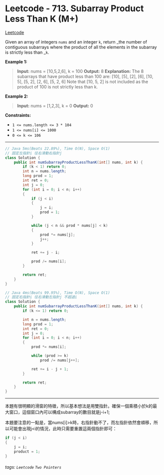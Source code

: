 # Leetcode - 713. Subarray Product Less Than K (M+)

[Leetcode](https://leetcode.com/problems/subarray-product-less-than-k/)

Given an array of integers `nums` and an integer `k`, return _the number of contiguous subarrays where the product of all the elements in the subarray is strictly less than _`k`.

**Example 1:**

> **Input:** nums = [10,5,2,6], k = 100
> **Output:** 8
> **Explanation:** The 8 subarrays that have product less than 100 are:
> [10], [5], [2], [6], [10, 5], [5, 2], [2, 6], [5, 2, 6]
> Note that [10, 5, 2] is not included as the product of 100 is not strictly less than k.

**Example 2:**

> **Input:** nums = [1,2,3], k = 0
> **Output:** 0

**Constraints:**

-   `1 <= nums.length <= 3 * 104`
-   `1 <= nums[i] <= 1000`
-   `0 <= k <= 106`

---
```java
// Java 5ms(Beats 22.89%), Time O(N), Space O(1)
// 固定左指針i 往右滑動右指針j
class Solution {
    public int numSubarrayProductLessThanK(int[] nums, int k) {
        if (k < 1) return 0;
        int n = nums.length;
        long prod = 1;
        int ret = 0;
        int j = 0;
        for (int i = 0; i < n; i++)
        {
            if (j < i)
            {
                j = i;
                prod = 1;
            }

            while (j < n && prod * nums[j] < k)
            {
                prod *= nums[j];
                j++;
            }

            ret += j - i;

            prod /= nums[i];
        }

        return ret;
    }
}
```
```java
// Java 4ms(Beats 99.95%), Time O(N), Space O(1)
// 固定右指針i 往右滑動左指針j 不超過i
class Solution {
    public int numSubarrayProductLessThanK(int[] nums, int k) {
        if (k <= 1) return 0;

        int n = nums.length;
        long prod = 1;
        int ret = 0;
        int j = 0;
        for (int i = 0; i < n; i++)
        {
            prod *= nums[i];

            while (prod >= k)
                prod /= nums[j++];

            ret += i - j + 1;
        }

        return ret;
    }
}
```
---

本題有很明顯的滑窗的特徵，所以基本想法是用雙指針。確保一個乘積小於k的最大窗口，這個窗口內可以構成subarray的數目就是j-i+1;

本題要注意的一點是，當nums[i]>k時，右指針動不了，而左指針依然會順移，所以可能會出現j<i的情況，此時只需要重置這兩個指針即可：

```java
if (j < i)
{
    j = i;
    product = 1;
}
```


###### tags: `Leetcode` `Two Pointers`